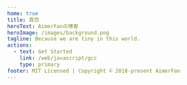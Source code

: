 ```yaml
---
home: true
title: 首页
heroText: AimerFanの博客
heroImage: /images/background.png
tagline: Because we are tiny in this world.
actions:
  - text: Get Started
    link: /web/javascript/gcc
    type: primary
footer: MIT Licensed | Copyright © 2018-present AimerFan
---
```

